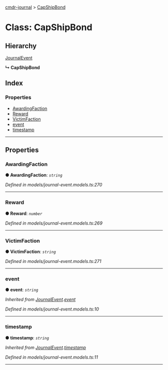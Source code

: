 [cmdr-journal](../README.md) > [CapShipBond](../classes/capshipbond.md)



# Class: CapShipBond

## Hierarchy


 [JournalEvent](journalevent.md)

**↳ CapShipBond**







## Index

### Properties

* [AwardingFaction](capshipbond.md#awardingfaction)
* [Reward](capshipbond.md#reward)
* [VictimFaction](capshipbond.md#victimfaction)
* [event](capshipbond.md#event)
* [timestamp](capshipbond.md#timestamp)



---
## Properties
<a id="awardingfaction"></a>

###  AwardingFaction

**●  AwardingFaction**:  *`string`* 

*Defined in models/journal-event.models.ts:270*





___

<a id="reward"></a>

###  Reward

**●  Reward**:  *`number`* 

*Defined in models/journal-event.models.ts:269*





___

<a id="victimfaction"></a>

###  VictimFaction

**●  VictimFaction**:  *`string`* 

*Defined in models/journal-event.models.ts:271*





___

<a id="event"></a>

###  event

**●  event**:  *`string`* 

*Inherited from [JournalEvent](journalevent.md).[event](journalevent.md#event)*

*Defined in models/journal-event.models.ts:10*





___

<a id="timestamp"></a>

###  timestamp

**●  timestamp**:  *`string`* 

*Inherited from [JournalEvent](journalevent.md).[timestamp](journalevent.md#timestamp)*

*Defined in models/journal-event.models.ts:11*





___


